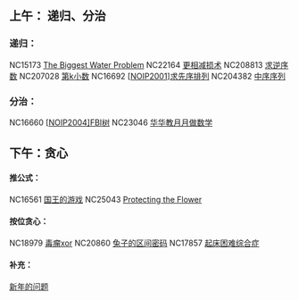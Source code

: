 ## 上午： 递归、分治

### 递归：

NC15173 [The Biggest Water Problem](https://ac.nowcoder.com/acm/problem/15173)
NC22164 [更相减损术](https://ac.nowcoder.com/acm/problem/22164)
NC208813 [求逆序数](https://ac.nowcoder.com/acm/problem/208813)
NC207028 [第k小数](https://ac.nowcoder.com/acm/problem/207028)
NC16692 [[NOIP2001\]求先序排列](https://ac.nowcoder.com/acm/problem/16692)
NC204382 [中序序列](https://ac.nowcoder.com/acm/problem/204382)

### 分治：

NC16660 [[NOIP2004\]FBI树](https://ac.nowcoder.com/acm/problem/16660)
NC23046 [华华教月月做数学](https://ac.nowcoder.com/acm/problem/23046)

## 下午：贪心

#### 推公式：

NC16561 [国王的游戏](https://ac.nowcoder.com/acm/problem/16561)
NC25043 [Protecting the Flower](https://ac.nowcoder.com/acm/problem/25043)

#### 按位贪心：

NC18979 [毒瘤xor](https://ac.nowcoder.com/acm/problem/18979)
NC20860 [兔子的区间密码](https://ac.nowcoder.com/acm/problem/20860)
NC17857 [起床困难综合症](https://ac.nowcoder.com/acm/problem/17857)

#### 补充：

[新年的问题](http://oj.daimayuan.top/course/10/problem/856)